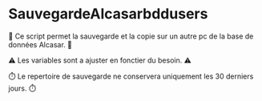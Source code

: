 # SauvegardeAlcasarbddusers

💾 Ce script permet la sauvegarde et la copie sur un autre pc de la base de données Alcasar. 💾

⚠️ Les variables sont a ajuster en fonctier du besoin. ⚠️

⏱️ Le repertoire de sauvegarde ne conservera uniquement les 30 derniers jours. ⏱️
